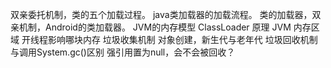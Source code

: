 双亲委托机制，类的五个加载过程。
java类加载器的加载流程。
类的加载器，双亲机制，Android的类加载器。
JVM的内存模型
ClassLoader 原理
JVM 内存区域 开线程影响哪块内存
垃圾收集机制 对象创建，新生代与老年代
垃圾回收机制与调用System.gc()区别
强引用置为null，会不会被回收？